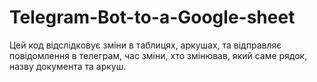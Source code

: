 # Telegram-Bot-to-a-Google-sheet
Цей код відслідковує зміни в таблицях, аркушах, та відправляє повідомлення в телеграм, час зміни, хто змінював, який саме рядок, назву документа та аркуш.